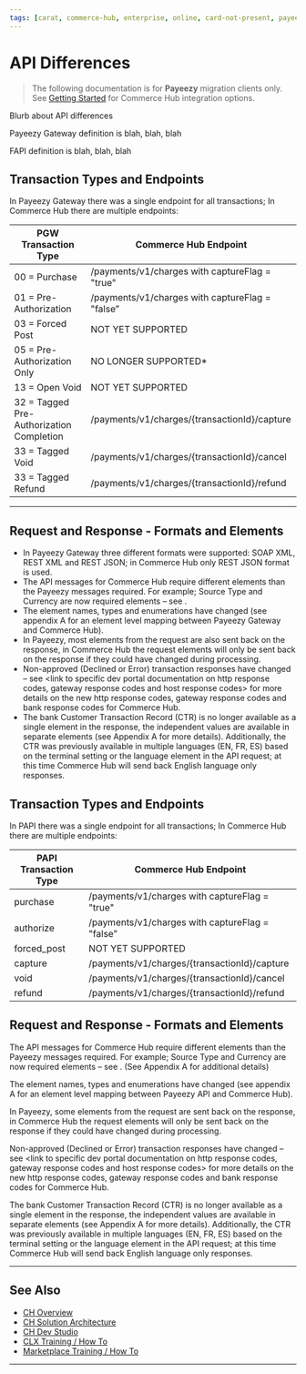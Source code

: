 ```yaml
---
tags: [carat, commerce-hub, enterprise, online, card-not-present, payeezy]
---
```


# API Differences

<!-- theme: danger -->
>  The following documentation is for **Payeezy** migration clients only. See [Getting Started](?path=docs/Getting-Started/Getting-Started-General.md) for Commerce Hub integration options.

Blurb about API differences

Payeezy Gateway definition is blah, blah, blah

FAPI definition is blah, blah, blah

<!--type: tab
titles: Payeezy Gateway Direct, First API
-->

## Transaction Types and Endpoints

In Payeezy Gateway there was a single endpoint for all transactions; In Commerce Hub there are multiple endpoints:

| PGW Transaction Type | Commerce Hub Endpoint | 
| -------- | ------------- |
| 00 = Purchase | /payments/v1/charges with captureFlag = "true" | 
|01 = Pre-Authorization  | /payments/v1/charges with captureFlag = "false”  | 
|03 = Forced Post   | NOT YET SUPPORTED  | 
|05 = Pre-Authorization Only   | NO LONGER SUPPORTED* | 
|13 = Open Void   | NOT YET SUPPORTED  | 
|32 = Tagged Pre-Authorization Completion   | /payments/v1/charges/{transactionId}/capture  | 
|33 = Tagged Void   | /payments/v1/charges/{transactionId}/cancel  | 
|33 = Tagged Refund   | /payments/v1/charges/{transactionId}/refund   | 

---

## Request and Response - Formats and Elements

- In Payeezy Gateway three different formats were supported: SOAP XML, REST XML and REST JSON; in Commerce Hub only REST JSON format is used. 
- The API messages for Commerce Hub require different elements than the Payeezy messages required.  For example; Source Type and Currency are now required elements – see <link to specific dev portal documentation on required elements here>.
- The element names, types and enumerations have changed (see appendix A for an element level mapping between Payeezy Gateway and Commerce Hub).
- In Payeezy, most elements from the request are also sent back on the response, in Commerce Hub the request elements will only be sent back on the response if they could have changed during processing.
- Non-approved (Declined or Error) transaction responses have changed – see <link to specific dev portal documentation on http response codes, gateway response codes and host response codes> for more details on the new http response codes, gateway response codes and bank response codes for Commerce Hub.
- The bank Customer Transaction Record (CTR) is no longer available as a single element in the response, the independent values are available in separate elements (see Appendix A for more details).  Additionally, the CTR was previously available in multiple languages (EN, FR, ES) based on the terminal setting or the language element in the API request; at this time Commerce Hub will send back English language only responses.

<!--
type: tab
-->

## Transaction Types and Endpoints

In PAPI there was a single endpoint for all transactions; In Commerce Hub there are multiple endpoints:

| PAPI Transaction Type | Commerce Hub Endpoint | 
| -------- | ------------- |
| purchase | /payments/v1/charges with captureFlag = "true" | 
|authorize | /payments/v1/charges with captureFlag = "false”  | 
|forced_post   | NOT YET SUPPORTED  | 
|capture   | /payments/v1/charges/{transactionId}/capture  | 
|void   | /payments/v1/charges/{transactionId}/cancel  | 
|refund  | /payments/v1/charges/{transactionId}/refund   | 

## Request and Response - Formats and Elements

The API messages for Commerce Hub require different elements than the Payeezy messages required.  For example; Source Type and Currency are now required elements – see <link to specific dev portal documentation on required elements here>. (See Appendix A for additional details)

The element names, types and enumerations have changed (see appendix A for an element level mapping between Payeezy API and Commerce Hub).

In Payeezy, some elements from the request are sent back on the response, in Commerce Hub the request elements will only be sent back on the response if they could have changed during processing.

Non-approved (Declined or Error) transaction responses have changed – see <link to specific dev portal documentation on http response codes, gateway response codes and host response codes> for more details on the new http response codes, gateway response codes and bank response codes for Commerce Hub.

The bank Customer Transaction Record (CTR) is no longer available as a single element in the response, the independent values are available in separate elements (see Appendix A for more details).  Additionally, the CTR was previously available in multiple languages (EN, FR, ES) based on the terminal setting or the language element in the API request; at this time Commerce Hub will send back English language only responses.

<!-- type: tab-end -->

---

## See Also

- [CH Overview](?path=docs/Resources/API-Documents/Payments_VAS/Verification.md)
- [CH Solution Architecture](?path=docs/Resources/API-Documents/Payments_VAS/Verification.md)
- [CH Dev Studio](?path=docs/Resources/API-Documents/Payments_VAS/Verification.md)
- [CLX Training / How To](?path=docs/Resources/API-Documents/Payments_VAS/Verification.md)
- [Marketplace Training / How To](?path=docs/Resources/API-Documents/Payments_VAS/Verification.md)


---
